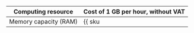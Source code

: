 | Computing resource    | Cost of 1 GB per hour, without VAT |
|-----------------------|-----------------------------------|
| Memory capacity (RAM) | {{ sku|USD|datatransfer.compute.ram.v1|string }} |